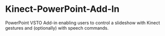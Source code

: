 # Kinect-PowerPoint-Add-In
PowerPoint VSTO Add-in enabling users to control a slideshow with Kinect gestures and (optionally) with speech commands. 
